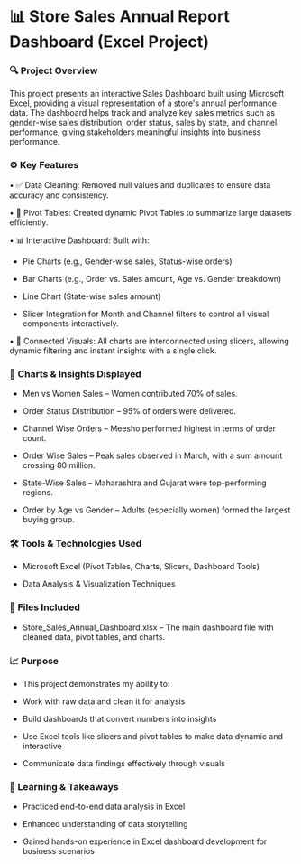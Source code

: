 # 📊 Store Sales Annual Report Dashboard (Excel Project)

### 🔍 Project Overview
This project presents an interactive Sales Dashboard built using Microsoft Excel, providing a visual representation of a store's annual performance data. The dashboard helps track and analyze key sales metrics such as gender-wise sales distribution, order status, sales by state, and channel performance, giving stakeholders meaningful insights into business performance.

### ⚙️ Key Features
• ✅ Data Cleaning: Removed null values and duplicates to ensure data accuracy and consistency.

• 🧮 Pivot Tables: Created dynamic Pivot Tables to summarize large datasets efficiently.

• 📊 Interactive Dashboard: Built with:

   - Pie Charts (e.g., Gender-wise sales, Status-wise orders)

   - Bar Charts (e.g., Order vs. Sales amount, Age vs. Gender breakdown)

   - Line Chart (State-wise sales amount)

   - Slicer Integration for Month and Channel filters to control all visual components interactively.

• 🔁 Connected Visuals: All charts are interconnected using slicers, allowing dynamic filtering and instant insights with a single click.

### 📌 Charts & Insights Displayed

 - Men vs Women Sales – Women contributed 70% of sales.

 - Order Status Distribution – 95% of orders were delivered.

 - Channel Wise Orders – Meesho performed highest in terms of order count.

 - Order Wise Sales – Peak sales observed in March, with a sum amount crossing 80 million.

 - State-Wise Sales – Maharashtra and Gujarat were top-performing regions.

 - Order by Age vs Gender – Adults (especially women) formed the largest buying group.

### 🛠 Tools & Technologies Used
 - Microsoft Excel (Pivot Tables, Charts, Slicers, Dashboard Tools)

 - Data Analysis & Visualization Techniques

### 📁 Files Included
 - Store_Sales_Annual_Dashboard.xlsx – The main dashboard file with cleaned data, pivot tables, and charts.

### 📈 Purpose
 - This project demonstrates my ability to:

 - Work with raw data and clean it for analysis

 - Build dashboards that convert numbers into insights

 - Use Excel tools like slicers and pivot tables to make data dynamic and interactive

 - Communicate data findings effectively through visuals

### 🧠 Learning & Takeaways
 - Practiced end-to-end data analysis in Excel

 - Enhanced understanding of data storytelling

 - Gained hands-on experience in Excel dashboard development for business scenarios
